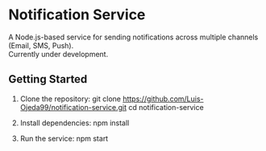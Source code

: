 # Notification Service

A Node.js-based service for sending notifications across multiple channels (Email, SMS, Push).  
Currently under development.

## Getting Started
1. Clone the repository:
git clone https://github.com/Luis-Ojeda99/notification-service.git 
cd notification-service

2. Install dependencies:
npm install

3. Run the service:
npm start